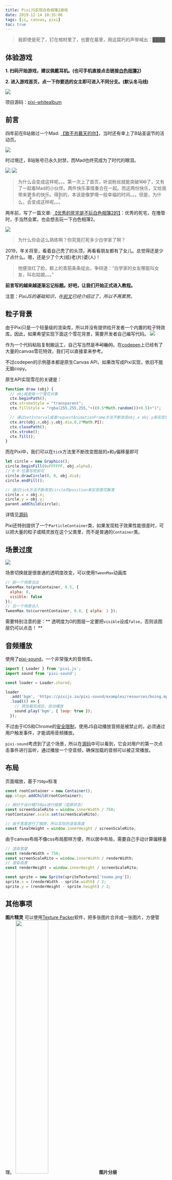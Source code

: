 ```yaml
---
title: PixiJS实现白色相簿2游戏
date: 2019-12-14 10:35:06
tags: [js, canvas, pixi]
toc: true
---
```

> 我即使是死了，钉在棺材里了，也要在墓里，用这腐朽的声带喊出：████

## 体验游戏

**1. 扫码开始游戏，建议佩戴耳机。(也可手机直接点击链接[白色相簿2](http://www.deepred5.com/wa/))**

**2. 进入游戏首页，点一下你要选的女主即可进入不同分支。(默认冬马线)**

![](http://pic.deepred5.com/qrcode.jpg)

项目源码：[pixi-whitealbum](https://github.com/deepred5/pixi-whitealbum/)

<!-- more -->

## 前言
四年前在B站做过一个Mad: [【致不共戴天的你】](https://www.bilibili.com/video/av1977008)，当时还有幸上了B站圣诞节的活动页。

![](http://pic.deepred5.com/board.png)

时过境迁，B站账号已永久封禁，而Mad也终究成为了时代的眼泪。

<img src="http://pic.deepred5.com/mad2.png" style="marign-right: 20px;"/> <img src="http://pic.deepred5.com/mad3.png" style="max-width: 600px;"/>

> 为什么会变成这样呢。。。第一次上了首页，听说粉丝就能突破~~100~~了，又有了一起看Mad的小伙伴。两件快乐事情重合在一起。而这两份快乐，又给我带来更多的快乐。得到的，本该是像梦境一般幸福的时间。。。但是，为什么，<ruby>会变成这样呢。。。<rp>(</rp><rt>被打死</rt><rp>)</rp></ruby>

两年前，写了一篇文章: [【优秀的死宅是不玩白色相簿2的】](https://zhuanlan.zhihu.com/p/32103273)：优秀的死宅，在撸管时，手当然会累，也会想去玩一下白色相簿2。

![](https://img.moegirl.org/common/e/eb/%E8%87%AA%E5%AD%A6_%E8%87%AA%E8%A7%89_%E7%99%BD%E5%AD%A6.png)

> 为什么你会这么熟练啊？你究竟打死多少白学家了啊？

2019，年关将至，看着自己秃了的头顶，再看看朋友都有了女儿。总觉得还是少了点什么。嗯，还是少了个大(纸)老(片)婆(人)！

> 他便涨红了脸，额上的青筋条条绽出，争辩道：“白学家的女友哪能叫女友，叫右姑娘。。。”


**前言写的越来越逐渐忘记标题。好吧，让我们开始正式进入教程。**

注意：*PixiJS的基础知识，在[前文](http://anata.me/2019/12/04/PixiJS%E5%9F%BA%E7%A1%80%E6%95%99%E7%A8%8B/)已经介绍过了，所以不再累赘。*

## 粒子背景
由于Pixi只是一个轻量级的渲染库，所以并没有提供给开发者一个内置的粒子特效库。因此，如果希望实现下面这个雪花背景，需要开发者自己编写代码。
![](http://pic.deepred5.com/wa3.gif)

作为一个代码粘贴复制搬运工，自己写当然是~~不可能的~~。在[codepen](https://codepen.io/cojdev/pen/JEdYGP)上已经有了大量的canvas雪花特效，我们可以直接拿来参考。

不过codepen的示例基本都是原生Canvas API，如果改写成Pixi实现，依旧不能无脑copy。

原生API实现雪花的关键是：
```javascript
function draw (obj) {
  // obj就是每一个雪花对象
  ctx.beginPath();
  ctx.strokeStyle = "transparent";
  ctx.fillStyle = "rgba(255,255,255,"+((0.5*Math.random())+0.5)+")";

  // 通过setInterval或者requestAnimationFrame方法不断改变obj.x obj.y来实现雪花飘落
  ctx.arc(obj.x,obj.y,obj.dia,0,2*Math.PI);
  ctx.closePath();
  ctx.stroke();
  ctx.fill();
}
```
而在Pixi中，我们可以在`tick`方法里不断改变图层的`x`和`y`偏移量即可
```javascript
let circle = new Graphics();
circle.beginFill(0xFFFFFF, obj.alpha);
// 0 0 位置写死即可
circle.drawCircle(0, 0, obj.dia);
circle.endFill();

// 通过tick方法不断改变circle的position来实现雪花飘落
circle.x = obj.x;
circle.y = obj.y;
parent.addChild(circle);

```
详情见[源码](https://github.com/deepred5/pixi-whitealbum/blob/master/src/components/snow/snowFall.js#L36)

Pixi还特别提供了一个`ParticleContainer`类，如果发现粒子效果性能很差时，可以把大量的粒子或精灵放在这个父类里，而不是普通的`Container`类。

## 场景过度
![](http://pic.deepred5.com/wa4.gif)

场景切换就是很普通的透明度改变，可以使用`TweenMax`动画库
```javascript
// 前一个场景淡出
TweenMax.to(preContainer, 0.5, { 
  alpha: 0,
  visible: false 
});
// 后一个场景淡入
TweenMax.to(currentContainer, 0.8, { alpha: 1 });
```
需要特别注意的是：** 透明度为0的图层一定要把`visible`设成`false`，否则该图层仍可以点击！ **

## 音频播放
使用了[pixi-sound](https://github.com/pixijs/pixi-sound)，一个非常强大的音频库。

```javascript
import { Loader } from 'pixi.js';
import sound from 'pixi-sound';

const loader = Loader.shared;

loader
  .add('bgm', 'https://pixijs.io/pixi-sound/examples/resources/boing.mp3')
  .load(() => {
    // 预加载完成后，自动播放
    sound.play('bgm', { loop: true });
  });
```
不过由于IOS和Chrome的[安全限制](https://goo.gl/7K7WLu)，使用JS自动播放音频是被禁止的，必须通过用户触发事件，才能调用音频播放。

`pixi-sound`考虑到了这个场景，所以在[源码](https://github.com/pixijs/pixi-sound/blob/51fa4470aae995685f97f2ef34194609e3efb451/src/webaudio/WebAudioContext.ts#L170)中可以看到，它会对用户的第一次点击事件进行监听，通过播放一个空音频，确保加载的音频可以被正常播放。

## 布局
页面缩放，基于`750px`标准
```javascript
const rootContainer = new Container();
app.stage.addChild(rootContainer);

// 相对于设计稿750px进行缩放（竖屏状态）
const screenScaleRito = window.innerWidth / 750;
rootContainer.scale.set(screenScaleRito);

// 由于宽度进行了缩放，所以实际的渲染高度
const finalHeight = window.innerHeight / screenScaleRito;
```
由于canvas布局不像css布局那样方便，所以居中布局，需要自己手动计算偏移量
```javascript
// 渲染宽度
const renderWidth = 750;
const screenScaleRito = window.innerWidth / renderWidth;
// 渲染高度
const renderHeight = window.innerHeight / screenScaleRito;

const sprite = new Sprite(spriteTextures['touma.png']);
sprite.x = (renderWidth - sprite.width) / 2;
sprite.y = (renderHeight - sprite.height) / 2;
```

## 其他事项

**图片精灵**
可以使用[Texture Packer](https://www.codeandweb.com/texturepacker)软件，把多张图片合并成一张图片，方便管理。
<img src="http://pic.deepred5.com/wa_sprite0.png" style="width: 45%;margin-right: 30px;">
**图片分层**

别问抠图为啥用AE。。。

仿制图章去水印花了一个多小时，真怀念大学拿个破i3笔记本做mad的日子，真的是有大把时间。

现在工作回家只想躺尸。。。

<img src="http://pic.deepred5.com/mad4.jpg" style="width: 45%;margin-right: 30px;"><img src="http://pic.deepred5.com/wa5.png" style="width: 45%;">

**Parcel的一些坑**

因为用的是[Parcel](https://parceljs.org/)打包工具，所以基本0配置开发。不过`Parcel`的`.cache`缓存经常出bug。如果你的代码出现了莫名的问题，可以试试删除该文件夹。

特意加了一个`clean`命令
```javascript
"scripts": {
  "dev": "npm run clean && parcel public/index.html",
  "build": "npm run clean && parcel build public/index.html",
  "clean": "rimraf ./dist ./.cache",
  "prebuild": "echo ❄️❄️❄️又到了白色相簿的季节❄️❄️❄️",
  "postbuild": "echo ❄️❄️❄️你为什么那么熟练啊❄️❄️❄️",
}
```
还有就是`Parcel`开发时，经常报`WebSocket is not open: readyState 2 (CLOSING)`错误。

通常出现这种错误的情况是：你有大段的代码发生了改变。

瑕不掩疵，总的来说，`Parcel`还是不错的一款打包工具，虽然基本只会用在个人项目上，公司项目还是老老实实用`webpack`吧。

## 参考
* [H5场景小动画实现之PixiJs实战](https://zhuanlan.zhihu.com/p/31293136)
* [pixi.js 移动端H5坑点](https://zhuanlan.zhihu.com/p/56029920)
* [Bilibili圣诞游戏剖析-用pixi.js实现鬼畜音游](https://zhuanlan.zhihu.com/p/32298391)